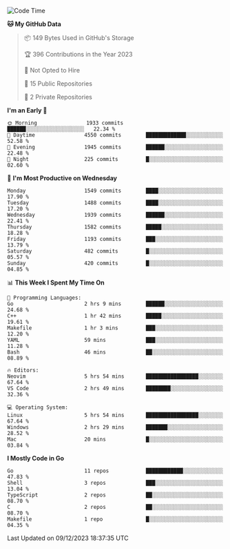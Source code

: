 <!--START_SECTION:waka-->
![Code Time](http://img.shields.io/badge/Code%20Time-263%20hrs%205%20mins-blue)

**🐱 My GitHub Data** 

> 📦 149 Bytes Used in GitHub's Storage 
 > 
> 🏆 396 Contributions in the Year 2023
 > 
> 🚫 Not Opted to Hire
 > 
> 📜 15 Public Repositories 
 > 
> 🔑 2 Private Repositories 
 > 
**I'm an Early 🐤** 

```text
🌞 Morning                1933 commits        ██████░░░░░░░░░░░░░░░░░░░   22.34 % 
🌆 Daytime                4550 commits        █████████████░░░░░░░░░░░░   52.58 % 
🌃 Evening                1945 commits        ██████░░░░░░░░░░░░░░░░░░░   22.48 % 
🌙 Night                  225 commits         █░░░░░░░░░░░░░░░░░░░░░░░░   02.60 % 
```
📅 **I'm Most Productive on Wednesday** 

```text
Monday                   1549 commits        ████░░░░░░░░░░░░░░░░░░░░░   17.90 % 
Tuesday                  1488 commits        ████░░░░░░░░░░░░░░░░░░░░░   17.20 % 
Wednesday                1939 commits        ██████░░░░░░░░░░░░░░░░░░░   22.41 % 
Thursday                 1582 commits        █████░░░░░░░░░░░░░░░░░░░░   18.28 % 
Friday                   1193 commits        ███░░░░░░░░░░░░░░░░░░░░░░   13.79 % 
Saturday                 482 commits         █░░░░░░░░░░░░░░░░░░░░░░░░   05.57 % 
Sunday                   420 commits         █░░░░░░░░░░░░░░░░░░░░░░░░   04.85 % 
```


📊 **This Week I Spent My Time On** 

```text
💬 Programming Languages: 
Go                       2 hrs 9 mins        ██████░░░░░░░░░░░░░░░░░░░   24.68 % 
C++                      1 hr 42 mins        █████░░░░░░░░░░░░░░░░░░░░   19.61 % 
Makefile                 1 hr 3 mins         ███░░░░░░░░░░░░░░░░░░░░░░   12.20 % 
YAML                     59 mins             ███░░░░░░░░░░░░░░░░░░░░░░   11.28 % 
Bash                     46 mins             ██░░░░░░░░░░░░░░░░░░░░░░░   08.89 % 

🔥 Editors: 
Neovim                   5 hrs 54 mins       █████████████████░░░░░░░░   67.64 % 
VS Code                  2 hrs 49 mins       ████████░░░░░░░░░░░░░░░░░   32.36 % 

💻 Operating System: 
Linux                    5 hrs 54 mins       █████████████████░░░░░░░░   67.64 % 
Windows                  2 hrs 29 mins       ███████░░░░░░░░░░░░░░░░░░   28.52 % 
Mac                      20 mins             █░░░░░░░░░░░░░░░░░░░░░░░░   03.84 % 
```

**I Mostly Code in Go** 

```text
Go                       11 repos            ████████████░░░░░░░░░░░░░   47.83 % 
Shell                    3 repos             ███░░░░░░░░░░░░░░░░░░░░░░   13.04 % 
TypeScript               2 repos             ██░░░░░░░░░░░░░░░░░░░░░░░   08.70 % 
C                        2 repos             ██░░░░░░░░░░░░░░░░░░░░░░░   08.70 % 
Makefile                 1 repo              █░░░░░░░░░░░░░░░░░░░░░░░░   04.35 % 
```




 Last Updated on 09/12/2023 18:37:35 UTC
<!--END_SECTION:waka-->
